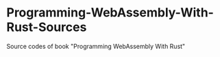 # Programming-WebAssembly-With-Rust-Sources
Source codes of book "Programming WebAssembly With Rust"
